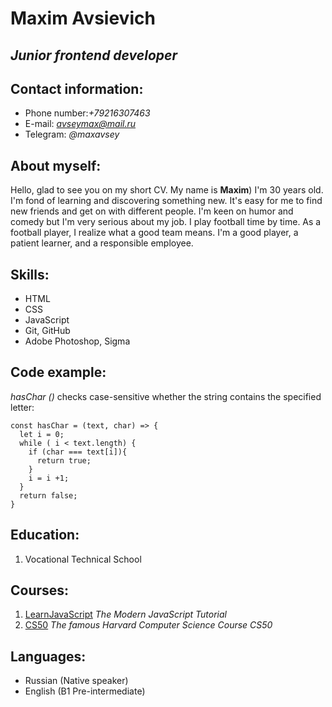 # Maxim Avsievich
 
## *Junior frontend developer*
 
## Contact information:
* Phone number:*+79216307463*
* E-mail: *avseymax@mail.ru*
* Telegram: *@maxavsey*

## About myself:
 
Hello, glad to see you on my short CV. My name is __Maxim__) I'm 30 years old. I'm fond of learning and discovering something new. It's easy for me to find new friends and get on with different people. I'm keen on humor and comedy but I'm very serious about my job. I play football time by time. As a football player, I realize what a good team means. I'm a good player, a patient learner, and a responsible employee.
 
## Skills:
* HTML
* CSS
* JavaScript
* Git, GitHub
* Adobe Photoshop, Sigma
 
## Code example:
*hasChar ()* checks case-sensitive whether the string contains the specified letter:
```
const hasChar = (text, char) => {
  let i = 0;
  while ( i < text.length) {
    if (char === text[i]){
      return true;
    }
    i = i +1;
  }
  return false;
}
```

## Education:
1. Vocational Technical School
 
## Courses:
 
1. [LearnJavaScript](https://learn.javascript.ru/) _The Modern JavaScript Tutorial_
2. [CS50](https://youtube.com/playlist?list=PLawfWYMUziZqyUL5QDLVbe3j5BKWj42E5) _The famous Harvard Computer Science Course CS50_
 
## Languages:
* Russian (Native speaker)
* English (B1 Pre-intermediate)


 
